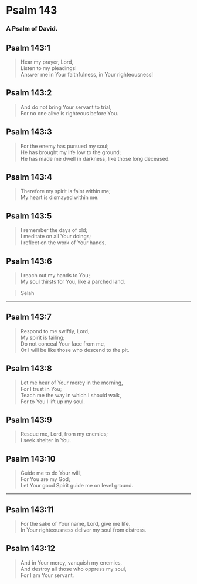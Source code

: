 # Psalm 143

### A Psalm of David.

## Psalm 143:1

> Hear my prayer, Lord,  
> Listen to my pleadings!  
> Answer me in Your faithfulness, in Your righteousness!

## Psalm 143:2

> And do not bring Your servant to trial,  
> For no one alive is righteous before You.

## Psalm 143:3

> For the enemy has pursued my soul;  
> He has brought my life low to the ground;  
> He has made me dwell in darkness, like those long deceased.

## Psalm 143:4

> Therefore my spirit is faint within me;  
> My heart is dismayed within me.

## Psalm 143:5

> I remember the days of old;  
> I meditate on all Your doings;  
> I reflect on the work of Your hands.

## Psalm 143:6

> I reach out my hands to You;  
> My soul thirsts for You, like a parched land.

> Selah

---

## Psalm 143:7

> Respond to me swiftly, Lord,  
> My spirit is failing;  
> Do not conceal Your face from me,  
> Or I will be like those who descend to the pit.

## Psalm 143:8

> Let me hear of Your mercy in the morning,  
> For I trust in You;  
> Teach me the way in which I should walk,  
> For to You I lift up my soul.

## Psalm 143:9

> Rescue me, Lord, from my enemies;  
> I seek shelter in You.

## Psalm 143:10

> Guide me to do Your will,  
> For You are my God;  
> Let Your good Spirit guide me on level ground.

---

## Psalm 143:11

> For the sake of Your name, Lord, give me life.  
> In Your righteousness deliver my soul from distress.

## Psalm 143:12

> And in Your mercy, vanquish my enemies,  
> And destroy all those who oppress my soul,  
> For I am Your servant.
